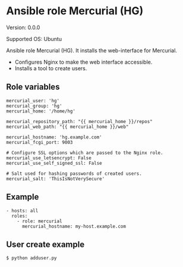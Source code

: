 # Ansible role Mercurial (HG)

Version: 0.0.0

Supported OS: Ubuntu

Ansible role Mercurial (HG). It installs the web-interface for Mercurial.

- Configures Nginx to make the web interface accessible.
- Installs a tool to create users.

## Role variables

```
mercurial_user: 'hg'
mercurial_group: 'hg'
mercurial_home: '/home/hg'

mercurial_repository_path: "{{ mercurial_home }}/repos"
mercurial_web_path: "{{ mercurial_home }}/web"

mercurial_hostname: 'hg.example.com'
mercurial_fcgi_port: 9003

# Configure SSL options which are passed to the Nginx role.
mercurial_use_letsencrypt: False
mercurial_use_self_signed_ssl: False

# Salt used for hashing passwords of created users.
mercurial_salt: 'ThisIsNotVerySecure'
```

## Example
```
- hosts: all
  roles:
    - role: mercurial
      mercurial_hostname: my-host.example.com
```

## User create example
```
$ python adduser.py
```
